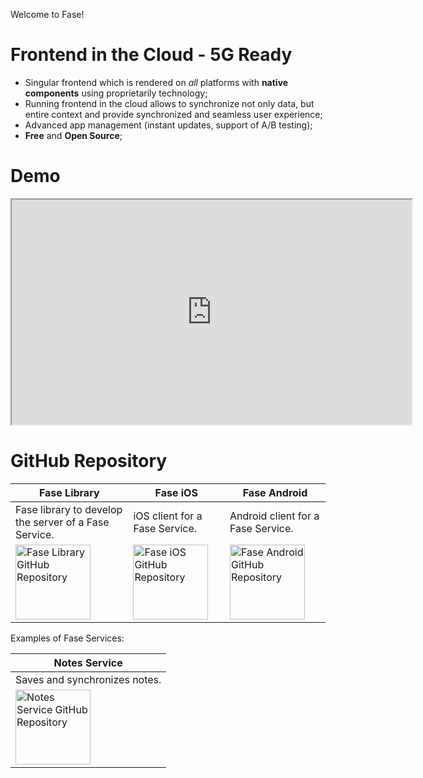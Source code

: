 Welcome to Fase!

# Frontend in the Cloud - 5G Ready

  * Singular frontend which is rendered on _all_ platforms with **native components** using proprietarily technology;
  * Running frontend in the cloud allows to synchronize not only data, but entire context and provide synchronized and seamless user experience;
  * Advanced app management (instant updates, support of A/B testing);
  * **Free** and **Open Source**;

# Demo

<iframe src="https://www.youtube.com/embed/hb64nMG7QWY" width="640" height="360" allowfullscreen="allowfullscreen"></iframe>

# GitHub Repository

|Fase Library|Fase iOS|Fase Android|
|------------|--------|------------|
|Fase library to develop the server of a Fase Service.|iOS client for a Fase Service.|Android client for a Fase Service.|
|<a href='https://github.com/igushev/fase_lib'><img alt='Fase Library GitHub Repository' src='../images/examples/GitHub-Mark-120px-plus.png' width='120' height='120'></a>|<a href='https://github.com/igushev/fase_ios'><img alt='Fase iOS GitHub Repository' src='../images/examples/GitHub-Mark-120px-plus.png' width='120' height='120'></a>|<a href='https://github.com/igushev/fase_android'><img alt='Fase Android GitHub Repository' src='../images/examples/GitHub-Mark-120px-plus.png' width='120' height='120'></a>|

Examples of Fase Services:

|Notes Service|
|-------------|
|Saves and synchronizes notes.|
|<a href='https://github.com/igushev/notes_fase'><img alt='Notes Service GitHub Repository' src='../images/examples/GitHub-Mark-120px-plus.png' width='120' height='120'></a>|
